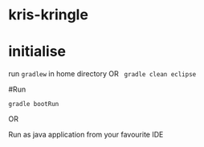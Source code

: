 # kris-kringle

# initialise

run `gradlew` in home directory 
 OR
` gradle clean eclipse` 

#Run

`gradle bootRun`

OR 

Run as java application from your favourite IDE

